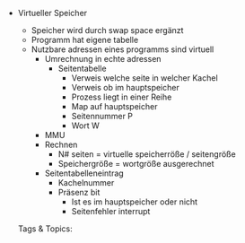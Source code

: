 - Virtueller Speicher
  - Speicher wird durch swap space ergänzt
  - Programm hat eigene tabelle
  - Nutzbare adressen eines programms sind virtuell
    - Umrechnung in echte adressen
      - Seitentabelle
        - Verweis welche seite in welcher Kachel
        - Verweis ob im hauptspeicher
        - Prozess liegt in einer Reihe
        - Map auf hauptspeicher
        - Seitennummer P
        - Wort W
    - MMU
    - Rechnen
      - N# seiten = virtuelle speicherröße / seitengröße
      - Speichergröße = wortgröße ausgerechnet
    - Seitentabelleneintrag
      - Kachelnummer
      - Präsenz bit
        - Ist es im hauptspeicher oder nicht
        - Seitenfehler interrupt

   Tags & Topics:
   